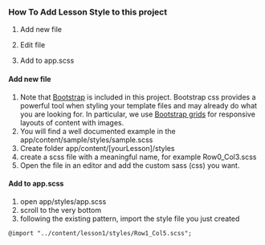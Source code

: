 ### How To Add Lesson Style to this project
1. Add new file

2. Edit file

3. Add to app.scss

#### Add new file
1. Note that [Bootstrap](http://getbootstrap.com/css/) is included in this project. 
Bootstrap css provides a powerful tool when styling your template files and may 
already do what you are looking for.
In particular, we use [Bootstrap grids](https://getbootstrap.com/examples/grid/) 
for responsive layouts of content with images.
2. You will find a well documented example in the app/content/sample/styles/sample.scss
3. Create folder app/content/[yourLesson]/styles
4. create a scss file with a meaningful name, for example Row0_Col3.scss
5. Open the file in an editor and add the custom sass (css) you want.

#### Add to app.scss
1. open app/styles/app.scss
2. scroll to the very bottom
3. following the existing pattern, import the style file you just created
```
@import "../content/lesson1/styles/Row1_Col5.scss";
```